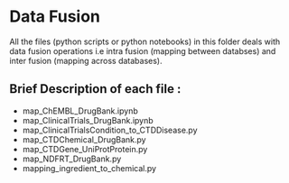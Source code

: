 # Data Fusion

All the files (python scripts or python notebooks) in this folder deals with data fusion operations i.e intra fusion (mapping between databses) and inter fusion (mapping across databases). 

## Brief Description of each file :

* map_ChEMBL_DrugBank.ipynb
* map_ClinicalTrials_DrugBank.ipynb
* map_ClinicalTrialsCondition_to_CTDDisease.py
* map_CTDChemical_DrugBank.py
* map_CTDGene_UniProtProtein.py
* map_NDFRT_DrugBank.py
* mapping_ingredient_to_chemical.py
